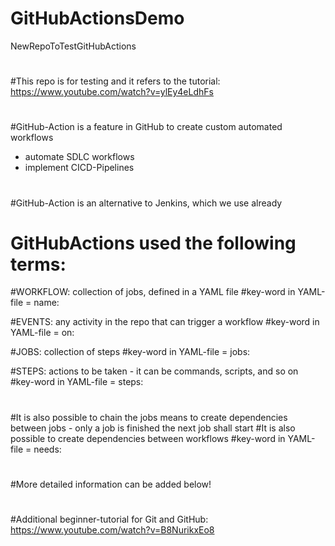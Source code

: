 # GitHubActionsDemo
NewRepoToTestGitHubActions
#
#This repo is for testing and it refers to the tutorial: https://www.youtube.com/watch?v=ylEy4eLdhFs
#
#GitHub-Action is a feature in GitHub to create custom automated workflows
- automate SDLC workflows
- implement CICD-Pipelines
#
#GitHub-Action is an alternative to Jenkins, which we use already
#
# GitHubActions used the following terms:
#WORKFLOW: collection of jobs, defined in a YAML file
#key-word in YAML-file = name:

#EVENTS: any activity in the repo that can trigger a workflow
#key-word in YAML-file = on:
  
#JOBS: collection of steps
#key-word in YAML-file = jobs:

#STEPS: actions to be taken - it can be commands, scripts, and so on  
#key-word in YAML-file = steps:
#
#It is also possible to chain the jobs means to create dependencies between jobs - only a job is finished the next job shall start
#It is also possible to create dependencies between workflows
#key-word in YAML-file = needs:
#
#More detailed information can be added below!
#
#Additional beginner-tutorial for Git and GitHub: https://www.youtube.com/watch?v=B8NurikxEo8
#
